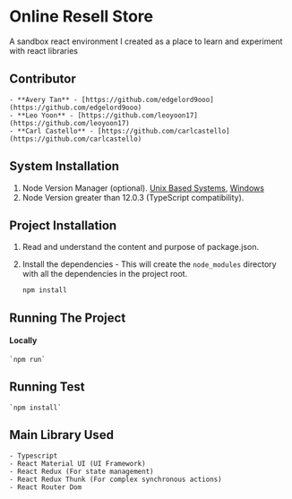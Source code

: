 # Online Resell Store

A sandbox react environment I created as a place to learn and experiment with react libraries

## Contributor
    - **Avery Tan** - [https://github.com/edgelord9ooo](https://github.com/edgelord9ooo)
    - **Leo Yoon** - [https://github.com/leoyoon17](https://github.com/leoyoon17)
    - **Carl Castello** - [https://github.com/carlcastello](https://github.com/carlcastello)

## System Installation

1. Node Version Manager (optional). [Unix Based Systems](https://github.com/nvm-sh/nvm), [Windows](https://github.com/coreybutler/nvm-windows)
2. Node Version greater than 12.0.3 (TypeScript compatibility).

## Project Installation

1. Read and understand the content and purpose of package.json.
2. Install the dependencies - This will create the `node_modules` directory with all the dependencies in the project root.

    ```
    npm install
    ```
## Running The Project
#### Locally
    `npm run`
    
## Running Test
    `npm install`

## Main Library Used
    - Typescript
    - React Material UI (UI Framework) 
    - React Redux (For state management)
    - React Redux Thunk (For complex synchronous actions)
    - React Router Dom
